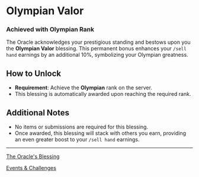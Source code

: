 # Olympian Valor

### Achieved with Olympian Rank

The Oracle acknowledges your prestigious standing and bestows upon you the **Olympian Valor** blessing. This permanent bonus enhances your `/sell hand` earnings by an additional 10%, symbolizing your Olympian greatness.

## How to Unlock

- **Requirement**: Achieve the **Olympian** rank on the server.
- This blessing is automatically awarded upon reaching the required rank.

## Additional Notes

- No items or submissions are required for this blessing.
- Once awarded, this blessing will stack with others you earn, providing an even greater boost to your `/sell hand` earnings.

---

[The Oracle's Blessing](./README.md)

[Events & Challenges](../README.md)